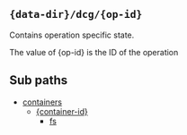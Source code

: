 ## `{data-dir}/dcg/{op-id}`

Contains operation specific state.

The value of {op-id} is the ID of the operation

## Sub paths

* [containers](containers/README.md)
  * [{container-id}](containers/container-id/README.md)
    * [fs](containers/container-id/fs/README.md)
